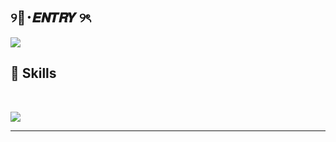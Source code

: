 ## ୨🦇･𝑬𝑵𝑻𝑹𝒀 ୨ৎ

<img src="https://i.pinimg.com/736x/70/2a/b0/702ab02257b68cfd0d335d14a16c4b3b.jpg">

## 🔌 Skills

<br>

<p allign="center">
<img src="https://skillicons.dev/icons?i=cs,python,html,css,c,cpp,js,lua" />
</p>




<hr>
